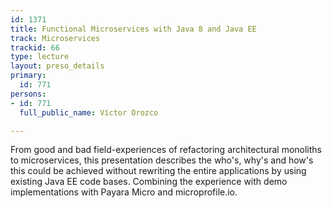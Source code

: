 ```yaml
---
id: 1371
title: Functional Microservices with Java 8 and Java EE
track: Microservices
trackid: 66
type: lecture
layout: preso_details
primary:
  id: 771
persons:
- id: 771
  full_public_name: Víctor Orozco

---
```

From good and bad field-experiences of refactoring architectural monoliths to microservices, this presentation describes the who's, why's and how's this could be achieved without rewriting the entire applications by using existing Java EE code bases. Combining the experience with demo implementations with Payara Micro and microprofile.io.